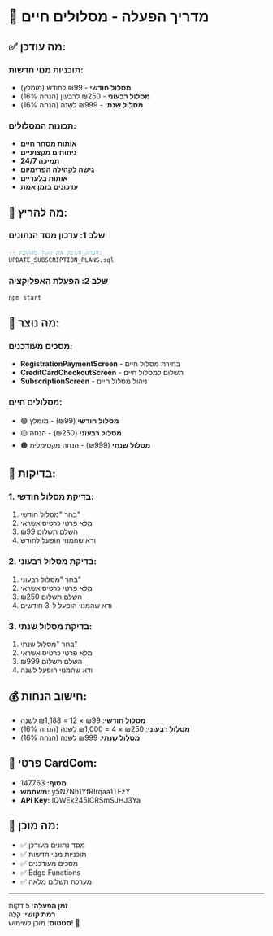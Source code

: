 # 🚀 מדריך הפעלה - מסלולים חיים

## ✅ מה עודכן:

### תוכניות מנוי חדשות:
- **מסלול חודשי** - ₪99 לחודש (מומלץ)
- **מסלול רבעוני** - ₪250 לרבעון (הנחה 16%)
- **מסלול שנתי** - ₪999 לשנה (הנחה 16%)

### תכונות המסלולים:
- **אותות מסחר חיים**
- **ניתוחים מקצועיים**
- **תמיכה 24/7**
- **גישה לקהילה הפרימיום**
- **אותות בלעדיים**
- **עדכונים בזמן אמת**

## 🔧 מה להריץ:

### שלב 1: עדכון מסד הנתונים
```sql
-- העתק והדבק את הקוד מהקובץ:
UPDATE_SUBSCRIPTION_PLANS.sql
```

### שלב 2: הפעלת האפליקציה
```bash
npm start
```

## 📱 מה נוצר:

### מסכים מעודכנים:
- **RegistrationPaymentScreen** - בחירת מסלול חיים
- **CreditCardCheckoutScreen** - תשלום למסלול חיים
- **SubscriptionScreen** - ניהול מסלול חיים

### מסלולים חיים:
- 🟢 **מסלול חודשי** (₪99) - מומלץ
- 🟡 **מסלול רבעוני** (₪250) - הנחה
- 🟠 **מסלול שנתי** (₪999) - הנחה מקסימלית

## 🎯 בדיקות:

### 1. בדיקת מסלול חודשי:
1. בחר "מסלול חודשי"
2. מלא פרטי כרטיס אשראי
3. השלם תשלום ₪99
4. ודא שהמנוי הופעל לחודש

### 2. בדיקת מסלול רבעוני:
1. בחר "מסלול רבעוני"
2. מלא פרטי כרטיס אשראי
3. השלם תשלום ₪250
4. ודא שהמנוי הופעל ל-3 חודשים

### 3. בדיקת מסלול שנתי:
1. בחר "מסלול שנתי"
2. מלא פרטי כרטיס אשראי
3. השלם תשלום ₪999
4. ודא שהמנוי הופעל לשנה

## 💰 חישוב הנחות:

- **מסלול חודשי**: ₪99 × 12 = ₪1,188 לשנה
- **מסלול רבעוני**: ₪250 × 4 = ₪1,000 לשנה (הנחה 16%)
- **מסלול שנתי**: ₪999 לשנה (הנחה 16%)

## 🔐 פרטי CardCom:
- **מסוף:** 147763
- **משתמש:** y5N7Nh1YfRIrqaa1TFzY
- **API Key:** IQWEk245ICRSmSJHJ3Ya

## 🎉 מה מוכן:

- ✅ מסד נתונים מעודכן
- ✅ תוכניות מנוי חדשות
- ✅ מסכים מעודכנים
- ✅ Edge Functions
- ✅ מערכת תשלום מלאה

---

**זמן הפעלה**: 5 דקות  
**רמת קושי**: קלה  
**סטטוס**: מוכן לשימוש! 🚀
